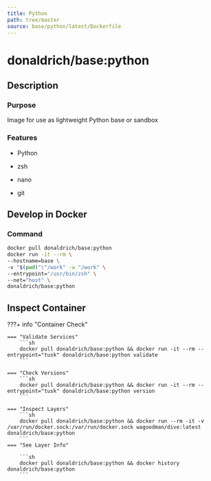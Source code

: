 ```yaml
---
title: Python
path: tree/master
source: base/python/latest/Dockerfile
---
```


# donaldrich/base:python

## Description

### Purpose

Image for use as lightweight Python base or sandbox

### Features

- Python

- zsh

- nano

- git

## Develop in Docker

### Command

```sh
docker pull donaldrich/base:python
docker run -it --rm \
--hostname=base \
-v "$(pwd)":"/work" -w "/work" \
--entrypoint="/usr/bin/zsh" \
--net="host" \
donaldrich/base:python
```

## Inspect Container

???+ info "Container Check"

    === "Validate Services"
        ```sh
        docker pull donaldrich/base:python && docker run -it --rm --entrypoint="tusk" donaldrich/base:python validate
        ```

    === "Check Versions"
        ```sh
        docker pull donaldrich/base:python && docker run -it --rm --entrypoint="tusk" donaldrich/base:python version
        ```

    === "Inspect Layers"
        ```sh
        docker pull donaldrich/base:python && docker run --rm -it -v /var/run/docker.sock:/var/run/docker.sock wagoodman/dive:latest donaldrich/base:python
        ```
    === "See Layer Info"

        ```sh
        docker pull donaldrich/base:python && docker history donaldrich/base:python
        ```

